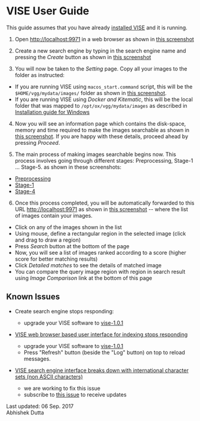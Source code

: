 # VISE User Guide

This guide assumes that you have already [installed VISE](INSTALL.md) and it is running. 

 1. Open [http://localhost:9971](http://localhost:9971) in a web browser as shown in [this screenshot](docs/help/vise/img/vise_home.png)

 2. Create a new search engine by typing in the search engine name and pressing the *Create* button as shown in [this screenshot](docs/help/vise/img/vise_training_create_search_engine.png)

 3. You will now be taken to the *Setting* page. Copy all your images to the 
 folder as instructed:
  * If you are running VISE using `macos_start.command` script, this will be the 
   `$HOME/vgg/mydata/images/` folder as shown in [this screenshot](docs/help/vise/img/vise_training_setting.png). 
  * If you are running VISE using *Docker and Kitematic*, this will be the local 
   folder that was mapped to `/opt/ox/vgg/mydata/images` as described in [Installation guide for Windows](INSTALL-Windows.md)
   
 4. Now you will see an information page which contains the disk-space, memory and time required to make the images searchable as shown in [this screenshot](docs/help/vise/img/vise_training_info.png). If you are happy with these details, proceed ahead by pressing *Proceed*.

 5. The main process of making images searchable begins now. This process involves going through different stages: Preprocessing, Stage-1 ... Stage-5. as shown in these screenshots:
   * [Preprocessing](docs/help/vise/img/vise_training_preprocess.png)
   * [Stage-1](docs/help/vise/img/vise_training_stage1.png)
   * [Stage-4](docs/help/vise/img/vise_training_stage4.png)

 6. Once this process completed, you will be automatically forwarded to this URL [http://localhost:9971](http://localhost:9971) as shown in [this screenshot](docs/help/vise/img/vise_load_ox5k.png) -- where the list of images contain your images.
   * Click on any of the images shown in the list
   * Using mouse, define a rectangular region in the selected image (click and drag to draw a region)
   * Press *Search* button at the bottom of the page
   * Now, you will see a list of images ranked according to a score (higher score for better matching results)
   * Click *Detailed matches* to see the details of matched image
   * You can compare the query image region with region in search result using *Image Comparison* link at the bottom of this page

## Known Issues
 * Create search engine stops responding:
   * upgrade your VISE software to [vise-1.0.1](https://gitlab.com/vgg/vise/tags/vise-1.0.1)

 * [VISE web browser based user interface for indexing stops responding](https://gitlab.com/vgg/vise/issues/11)
   * upgrade your VISE software to [vise-1.0.1](https://gitlab.com/vgg/vise/tags/vise-1.0.1)
   * Press "Refresh" button (beside the "Log" button) on top to reload messages.

 * [VISE search engine interface breaks down with international character sets (non ASCII characters)](https://gitlab.com/vgg/vise/issues/15)
   * we are working to fix this issue
   * subscribe to [this issue](https://gitlab.com/vgg/vise/issues/15) to receive updates

Last updated: 06 Sep. 2017  
Abhishek Dutta

